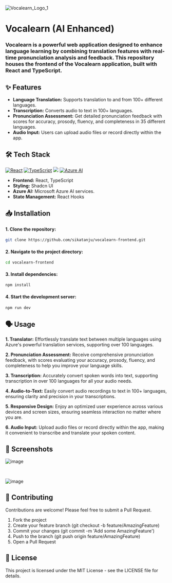 
![Vocalearn_Logo_1](https://github.com/user-attachments/assets/eea1cf83-f115-4678-b3c6-88e738326827)

<h1>Vocalearn (AI Enhanced)</h1>
<h3>Vocalearn is a powerful web application designed to enhance language learning by combining translation features with real-time pronunciation analysis and feedback. This repository houses the frontend of the Vocalearn application, built with React and TypeScript.</h3>

<h2>✨ Features</h2>
<ul>
  <li>
    <b>Language Translation:</b> Supports translation to and from 100+ different languages.
  </li>
  <li>
    <b>Transcription:</b> Converts audio to text in 100+ languages.
  </li>
  <li>
    <b>Pronunciation Assessment:</b> Get detailed pronunciation feedback with scores for accuracy, prosody, fluency, and completeness in 35 different languages.
  </li>
  <li>
    <b>Audio Input:</b> Users can upload audio files or record directly within the app.
  </li>
</ul>


<h2>🛠️ Tech Stack</h2>

[![React](https://img.shields.io/badge/React-61DAFB.svg?style=for-the-badge&logo=React&logoColor=black)](#) 
[![TypeScript](https://img.shields.io/badge/TypeScript-3178C6.svg?style=for-the-badge&logo=TypeScript&logoColor=white)](#)
[![](https://img.shields.io/badge/shadcn/ui-000000.svg?style=for-the-badge&logo=shadcn/ui&logoColor=white)](#)
[![Azure AI](https://img.shields.io/badge/Azure_AI-blue)](#)


<ul>
  <li><b>Frontend:</b> React, TypeScript</li>
  <li><b>Styling:</b> Shadcn UI</li>
  <li><b>Azure AI:</b> Microsoft Azure AI services.
  <li><b>State Management:</b> React Hooks</li>
</ul>

<h2>📥 Installation</h2>

<h4>1. Clone the repository:</h4>

```bash
git clone https://github.com/sikatanju/vocalearn-frontend.git
```
<h4>2. Navigate to the project directory:</h4>

```bash
cd vocalearn-frontend
```
<h4>3. Install dependencies:</h4>

```bash
npm install
```
<h4>4. Start the development server:</h4>

```bash
npm run dev
```

<h2>🗣️ Usage</h2>

<p><b>1. Translator:</b> Effortlessly translate text between multiple languages using Azure's powerful translation services, supporting over 100 languages.</p> 
<p><b>2. Pronunciation Assessment:</b> Receive comprehensive pronunciation feedback, with scores evaluating your accuracy, prosody, fluency, and completeness to help you improve your language skills.</p> 
<p><b>3. Transcription:</b> Accurately convert spoken words into text, supporting transcription in over 100 languages for all your audio needs.</p> 
<p><b>4. Audio-to-Text:</b> Easily convert audio recordings to text in 100+ languages, ensuring clarity and precision in your transcriptions.</p> 
<p><b>5. Responsive Design:</b> Enjoy an optimized user experience across various devices and screen sizes, ensuring seamless interaction no matter where you are.</p> 
<p><b>6. Audio Input:</b> Upload audio files or record directly within the app, making it convenient to transcribe and translate your spoken content.</p>


<h2>📱 Screenshots</h2>

![image](https://github.com/user-attachments/assets/b21be942-f1d0-4cde-b8b2-628a650a7b62)

<br />

![image](https://github.com/user-attachments/assets/d6c0ee3b-a7f2-4f11-a2bf-549fe24a7ebb)




<h2>🤝 Contributing</h2>

Contributions are welcome! Please feel free to submit a Pull Request.

1. Fork the project
2. Create your feature branch (git checkout -b feature/AmazingFeature)
3. Commit your changes (git commit -m 'Add some AmazingFeature')
4. Push to the branch (git push origin feature/AmazingFeature)
5. Open a Pull Request


<h2>📝 License</h2>

This project is licensed under the MIT License - see the LICENSE file for details.

